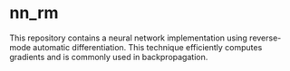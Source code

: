 # nn_rm
This repository contains a neural network implementation using reverse-mode
automatic differentiation. This technique efficiently computes gradients and is
commonly used in backpropagation.
